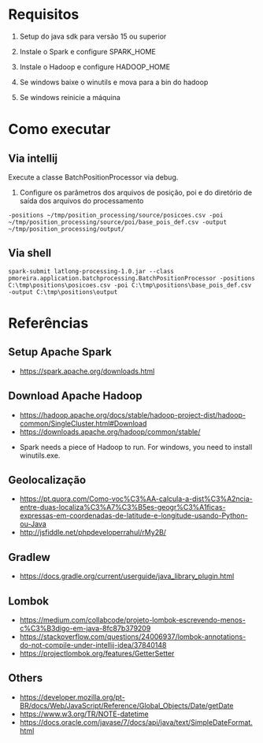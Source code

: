 # Requisitos

1. Setup do java sdk para versão 15 ou superior

2. Instale o Spark e configure SPARK_HOME

3. Instale o Hadoop e configure HADOOP_HOME

4. Se windows baixe o winutils e mova para a bin do hadoop

5. Se windows reinicie a máquina

# Como executar

## Via intellij

Execute a classe BatchPositionProcessor via debug.

1. Configure os parâmetros dos arquivos de posição, poi e do diretório de saída dos arquivos do processamento

```shell script
-positions ~/tmp/position_processing/source/posicoes.csv -poi ~/tmp/position_processing/source/poi/base_pois_def.csv -output ~/tmp/position_processing/output/
```

## Via shell

```shell script
spark-submit latlong-processing-1.0.jar --class pmoreira.application.batchprocessing.BatchPositionProcessor -positions C:\tmp\positions\posicoes.csv -poi C:\tmp\positions\base_pois_def.csv -output C:\tmp\positions\output
```

# Referências

## Setup Apache Spark

- https://spark.apache.org/downloads.html

## Download Apache Hadoop

- https://hadoop.apache.org/docs/stable/hadoop-project-dist/hadoop-common/SingleCluster.html#Download
- https://downloads.apache.org/hadoop/common/stable/

*  Spark needs a piece of Hadoop to run. For windows, you need to install winutils.exe.

## Geolocalização

- https://pt.quora.com/Como-voc%C3%AA-calcula-a-dist%C3%A2ncia-entre-duas-localiza%C3%A7%C3%B5es-geogr%C3%A1ficas-expressas-em-coordenadas-de-latitude-e-longitude-usando-Python-ou-Java
- http://jsfiddle.net/phpdeveloperrahul/rMy2B/

## Gradlew

- https://docs.gradle.org/current/userguide/java_library_plugin.html

## Lombok

- https://medium.com/collabcode/projeto-lombok-escrevendo-menos-c%C3%B3digo-em-java-8fc87b379209
- https://stackoverflow.com/questions/24006937/lombok-annotations-do-not-compile-under-intellij-idea/37840148
- https://projectlombok.org/features/GetterSetter

## Others

- https://developer.mozilla.org/pt-BR/docs/Web/JavaScript/Reference/Global_Objects/Date/getDate
- https://www.w3.org/TR/NOTE-datetime
- https://docs.oracle.com/javase/7/docs/api/java/text/SimpleDateFormat.html